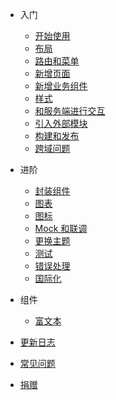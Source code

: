 - 入门
  - [开始使用](getting-started.md)
  - [布局](layout.md)
  - [路由和菜单](router-and-nav.md)
  - [新增页面](new-page.md)
  - [新增业务组件](new-component.md)
  - [样式](style.md)
  - [和服务端进行交互](server.md)
  - [引入外部模块](import.md)
  - [构建和发布](deploy.md)
  - [跨域问题](cors.md)

- 进阶
  - [封装组件](components.md)
  - [图表](chart.md)
  - [图标](icon.md)
  - [Mock 和联调](mock-api.md)
  - [更换主题](theme.md)
  - [测试](test.md ":disabled")
  - [错误处理](error.md)
  - [国际化](i18n.md )

- 组件
  - [富文本](rich-editor)

- [更新日志](https://github.com/PanJiaChen/vue-element-admin/releases ":ignore")
- [常见问题](faq.md)

- [捐赠](donate.md)
